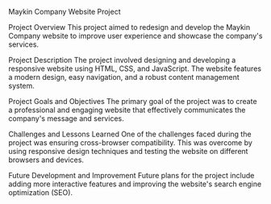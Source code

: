  Maykin Company Website Project

 Project Overview
This project aimed to redesign and develop the Maykin Company website to improve user experience and showcase the company's services.

Project Description
The project involved designing and developing a responsive website using HTML, CSS, and JavaScript. The website features a modern design, easy navigation, and a robust content management system.

Project Goals and Objectives
The primary goal of the project was to create a professional and engaging website that effectively communicates the company's message and services.

 Challenges and Lessons Learned
One of the challenges faced during the project was ensuring cross-browser compatibility. This was overcome by using responsive design techniques and testing the website on different browsers and devices.

 Future Development and Improvement
Future plans for the project include adding more interactive features and improving the website's search engine optimization (SEO).
